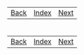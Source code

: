 <table width="100%">
    <tr>
        <td><a href="./017_Stopwatch.md">Back</a></td>
        <td><a href="../Index.md">Index</a></td>
        <td><a href="./../006_Spring/001_Spring_Fundamentals/001_Overview.md">Next</a></td>
    </tr>
</table>

#

#   

#

[]()
<table width="100%">
    <tr>
        <td><a href="./017_Stopwatch.md">Back</a></td>
        <td><a href="../Index.md">Index</a></td>
        <td><a href="./../006_Spring/001_Spring_Fundamentals/001_Overview.md">Next</a></td>
    </tr>
</table>